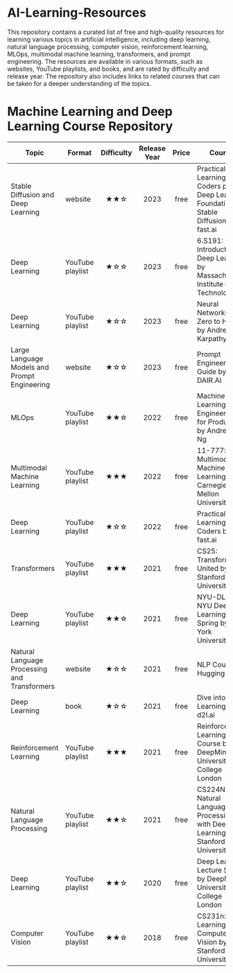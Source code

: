# AI-Learning-Resources
This repository contains a curated list of free and high-quality resources for learning various topics in artificial intelligence, including deep learning, natural language processing, computer vision, reinforcement learning, MLOps, multimodal machine learning, transformers, and prompt engineering. The resources are available in various formats, such as websites, YouTube playlists, and books, and are rated by difficulty and release year. The repository also includes links to related courses that can be taken for a deeper understanding of the topics.
# Machine Learning and Deep Learning Course Repository
| Topic                                      | Format            | Difficulty  | Release Year | Price | Course                                                                    |
|--------------------------------------------|-------------------|:-----------:|:------------:|:-----:|---------------------------------------------------------------------------|
| Stable Diffusion and Deep Learning         | website           | ★★☆        |     2023     | free  | Practical Deep Learning for Coders part 2: Deep Learning Foundations to Stable Diffusion by fast.ai |
| Deep Learning                              | YouTube playlist | ★☆☆        |     2023     | free  | 6.S191: Introduction to Deep Learning by Massachusetts Institute of Technology |
| Deep Learning                              | YouTube playlist | ★☆☆        |     2023     | free  | Neural Networks: Zero to Hero by Andrej Karpathy                            |
| Large Language Models and Prompt Engineering| website           | ★☆☆        |     2023     | free  | Prompt Engineering Guide by DAIR.AI                                        |
| MLOps                                      | YouTube playlist | ★★☆        |     2022     | free  | Machine Learning Engineering for Production by Andrew Y. Ng                |
| Multimodal Machine Learning                | YouTube playlist | ★★★        |     2022     | free  | 11-777: Multimodal Machine Learning by Carnegie Mellon University         |
| Deep Learning                              | YouTube playlist | ★☆☆        |     2022     | free  | Practical Deep Learning for Coders by fast.ai                              |
| Transformers                               | YouTube playlist | ★★★        |     2021     | free  | CS25: Transformers United by Stanford University                           |
| Deep Learning                              | YouTube playlist | ★★☆        |     2021     | free  | NYU-DLSP21: NYU Deep Learning Spring by New York University                |
| Natural Language Processing and Transformers| website           | ★☆☆        |     2021     | free  | NLP Course by Hugging Face                                                |
| Deep Learning                              | book              | ★☆☆        |     2021     | free  | Dive into Deep Learning by d2l.ai                                          |
| Reinforcement Learning                     | YouTube playlist | ★★★        |     2021     | free  | Reinforcement Learning Course by DeepMind x University College London      |
| Natural Language Processing                | YouTube playlist | ★★☆        |     2021     | free  | CS224N: Natural Language Processing with Deep Learning by Stanford University|
| Deep Learning                              | YouTube playlist | ★★☆        |     2020     | free  | Deep Learning Lecture Series by DeepMind x University College London       |
| Computer Vision                            | YouTube playlist | ★★☆        |     2018     | free  | CS231n: Deep Learning for Computer Vision by Stanford University           |

